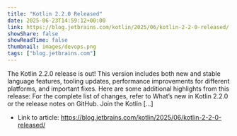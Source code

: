 ```yaml
---
title: "Kotlin 2.2.0 Released"
date: 2025-06-23T14:59:12+00:00
link: https://blog.jetbrains.com/kotlin/2025/06/kotlin-2-2-0-released/
showShare: false
showReadTime: false
thumbnail: images/devops.png
tags: ["blog.jetbrains.com"]
---
```

The Kotlin 2.2.0 release is out! This version includes both new and stable language features, tooling updates, performance improvements for different platforms, and important fixes. Here are some additional highlights from this release: For the complete list of changes, refer to What’s new in Kotlin 2.2.0 or the release notes on GitHub. Join the Kotlin […]

- Link to article: https://blog.jetbrains.com/kotlin/2025/06/kotlin-2-2-0-released/